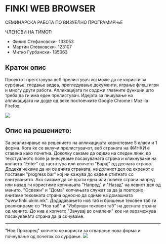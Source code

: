 <h1> <b> FINKI WEB BROWSER </b> </h1>
СЕМИНАРСКА РАБОТА ПО ВИЗУЕЛНО ПРОГРАМИРЊЕ

ЧЛЕНОВИ НА ТИМОТ:

<ul>
<li> Филип Стефановски- 133053 </li>

<li> Мартин Стевковски- 123107 </li>

<li> Митко Гурбански- 135063 </li>
</ul>

<h2> <b> Краток опис </b> </h2>
<p>Проектот претставува веб прелистувач кој може да се користи за сурфање, гледање видеа, прегледување документи, играње флеш игри
и многу други работи. Апликацијата ги содржи главните функции што треба да ги има еден прелистувач. Идејата за пишување на
апликацијата ни дојде од веќе постоечките Google Chrome i Mozilla Firefox. </p>
<img src="http://i.imgur.com/cHq2cZU.jpg">
<h2> <b> Опис на решението: </b> </h2>

<p>
За реализирање на решението на апликацијата користевме 5 класи и 1 форма. Кога ќе се вклучи прелистувачот, веб страната на ФИНКИ 
е ставена како почетна. Доколку сакаме да одиме на следен линк, во текстуалното поле ја внесуваме посакуваната страна и кликнуваме
на копчето "Enter" од тастатура или копчето "Барај" од десната страна. Додека чекаме да ни се вчита страната, на долниот дел од
екранот е поставен "progress bar" кој ни кажува до каде е стигнато со вчитувањето. Ако сакаме да се врати една или повеќе страни
напред или назад ги користиме копчињата "Напред" и "Назад" на левиот дел од менито. "Освежи" и "Дома" копчињата служат за да 
ја повторно вчитаме тековната страна односно да одиме на домашната "www.finki.ukim.mk". Додадавањето нов таб и бришење тековен таб
ги реализираме со "Нов таб" и "Избриши тековен таб" на десната страна од менито. До нив е копчето "Зачувај во омилени" кое ни 
овозможува посакуваната страна да ја сочуваме.
</p>

<hr>
"Нов Прозорец" копчето се користи за отварање нова форма и почнување од почеток со сурфање. 
<img src="http://i.imgur.com/8gBvUjy.jpg"/>
<br>
<br>

